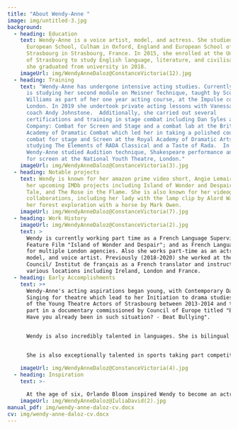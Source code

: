 ```yaml
---
title: "About Wendy-Anne "
image: img/untitled-3.jpg
background:
  - heading: Education
    text: Wendy-Anne is a voice artist, model, and actress. She studied at the
      European School, Culham in Oxford, England and European School of
      Strasbourg in Strasbourg, France. In 2015, she enrolled at the University
      of Strasbourg to study English language, literature, and civilisation and
      she graduated from university in 2018.
    imageUrl: img/WendyAnneDaloz@ConstanceVictoria(12).jpg
  - heading: Training
    text: "Wendy-Anne has undergone intensive acting studies. Currently (2020) she
      is studying her second module on Meisner Technique, taught by Scott
      Williams as part of her one year acting course, at the Impulse company,
      London. In 2019 she undertook private acting lessons with Vanessa Kirby's
      coach Andy Johnstone.  Additionally, she carried out several
      certifications and training in stage combat including Dan Syles and Strike
      Company: Combat for Screen and Stage and a combat lab at the British
      Academy of Dramatic Combat which led her in taking a polished course in
      combat for stage and Screen at the Royal Academy of Dramatic Arts while
      studying The Elements of RADA Classical and a Taste of Rada.  In 2016,
      Wendy-Anne studied Audition technique, Shakespeare performance and Acting
      for screen at the National Youth Theatre, London."
    imageUrl: img/WendyAnneDaloz@ConstanceVictoria(3).jpg
  - heading: Notable projects
    text: Wendy is known for her amazon prime video short, Angie Lemaire as well as
      her upcoming IMDb projects including Island of Wonder and Despair, Gemma's
      Tale, and The Rose in the Flame. She is also known for her videography
      collaborations, including her lady with the lamp clip by Alord Walker and
      her forest exploration with a horse by Mark Owen.
    imageUrl: img/WendyAnneDaloz@ConstanceVictoria(7).jpg
  - heading: Work History
    imageUrl: img/WendyAnneDaloz@ConstanceVictoria(2).jpg
    text: >
      Wendy is currently working part time as a French Language Supervisor for
      Feature Film "Island of Wonder and Despair"; and as French Language tutor
      for multiple London agencies. Also she works part-time as an actress,
      model, and voice artist. Previously (2018-2020) she worked at the British
      Council/ Institut de français as a French translator and instructor, in
      various locations including Ireland, London and France.
  - heading: Early Accomplishments
    text: >+
      Wendy-Anne's acting aspirations began young, with Contemporary Dance and
      Singing for theatre which lead to her Initiation to drama studies as part
      of the Young Theatre Actors of Strasbourg between 2013-2014 and taking
      part in a documentary commissioned by Council of Europe titled "Bullying -
      Have you already been in such situation? - Beat Bullying".


      Wendy is also incredibly talented in languages. She is bilingual in English and French and does not have an accent. She is also semi-fluent in German and Spanish, which she studied intensively during her youth as part of her European baccalaureate. Additionally, her love of languages lead to her creating a short novel: "fly away" in 2015, a romantic adventure about a girl going on a quest to Ireland.


      She is also exceptionally talented in sports taking part competitively in Badminton, Baseball, Basketball, Canoe, Cycling, Football, Gymnastics, Hockey (field), Rhythmic Gymnastics, Swimming and Yoga, of which she achieved gold medals in swimming and a silver medal in Lingolsheim cross country (2013). 

    imageUrl: img/WendyAnneDaloz@ConstanceVictoria(4).jpg
  - heading: Inspiration
    text: >-
      
      At the age of six, Orlando Bloom inspired Wendy to become an actress. She watched all his movies, inspired by the heroic and fantastical characters that he portrayed that made created the illusion of diving into another realm! Her aspiration is to find herself in similar roles and to and to inspire others in the same way.
    imageUrl: img/WendyAnneDaloz@IuliaDavid(2).jpg
manual_pdf: img/wendy-anne-daloz-cv.docx
cv: img/wendy-anne-daloz-cv.docx
---
```

